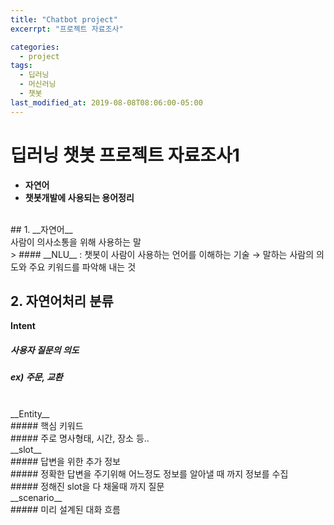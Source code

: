 ```yaml
---
title: "Chatbot project"
excerrpt: "프로젝트 자료조사"

categories:
  - project
tags:
  - 딥러닝
  - 머신러닝
  - 챗봇
last_modified_at: 2019-08-08T08:06:00-05:00
---
```


# __딥러닝 챗봇 프로젝트 자료조사1__
- __자연어__
- __챗봇개발에 사용되는 용어정리__

<br>
## 1. __자연어__<br>
사람이 의사소통을 위해 사용하는 말<br>
> #### __NLU__ : 챗봇이 사람이 사용하는 언어를 이해하는 기술 → 말하는 사람의 의도와 주요 키워드를 파악해 내는 것

## 2. __자연어처리 분류__<br>
**Intent**<br>
##### 사용자 질문의 의도<br>
##### ex) 주문, 교환

<br>
__Entity__<br>
##### 핵심 키워드<br>
##### 주로 명사형태, 시간, 장소 등..

<br>
__slot__<br>
##### 답변을 위한 추가 정보<br>
##### 정확한 답변을 주기위해 어느정도 정보를 알아낼 때 까지 정보를 수집<br>
##### 정해진 slot을 다 채울때 까지 질문

<br>
__scenario__<br>
##### 미리 설계된 대화 흐름
